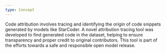 ```yaml
---
type: Concept
---
```


Code attribution involves tracing and identifying the origin of code snippets generated by models like StarCoder. A novel attribution tracing tool was developed to find generated code in the dataset, helping to ensure transparency and proper credit to original contributors. This tool is part of the efforts towards a safe and responsible open model release.